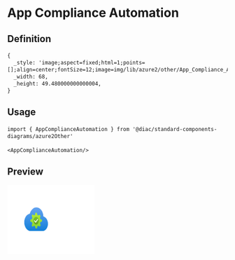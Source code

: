 # App Compliance Automation

## Definition

```
{
  _style: 'image;aspect=fixed;html=1;points=[];align=center;fontSize=12;image=img/lib/azure2/other/App_Compliance_Automation.svg;strokeColor=none;',
  _width: 68,
  _height: 49.480000000000004,
}
```

## Usage

```
import { AppComplianceAutomation } from '@diac/standard-components-diagrams/azure2Other'

<AppComplianceAutomation/>
```

## Preview

<img src="./app-compliance-automation.png" width="200"/>

